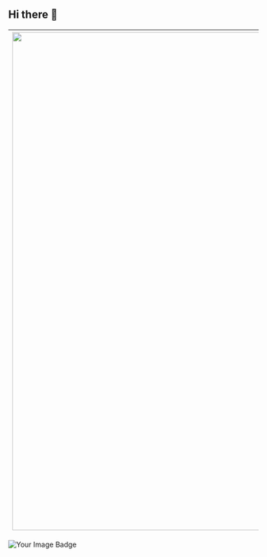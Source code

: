 ## Hi there 👋
| <img src="https://i.pinimg.com/736x/a3/c9/38/a3c9384d044e62c5823f0f57e06f56ef.jpg" width="1000"> | **Olá! Eu sou um entusiasta de Cybersecurity e programação. Trabalho com C, CSS, HTML, Javascript e Python, e estou aprendendo sobre Bug Bounty.** |
|---|---|
<img src="https://tryhackme-badges.s3.amazonaws.com/fitgirl.png" alt="Your Image Badge"/>




